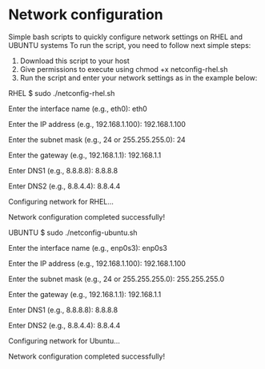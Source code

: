 # Network configuration
Simple bash scripts to quickly configure network settings on RHEL and UBUNTU systems
To run the script, you need to follow next simple steps:

1. Download this script to your host
2. Give permissions to execute using chmod +x netconfig-rhel.sh
3. Run the script and enter your network settings as in the example below:

RHEL
$ sudo ./netconfig-rhel.sh

Enter the interface name (e.g., eth0): eth0

Enter the IP address (e.g., 192.168.1.100): 192.168.1.100

Enter the subnet mask (e.g., 24 or 255.255.255.0): 24

Enter the gateway (e.g., 192.168.1.1): 192.168.1.1

Enter DNS1 (e.g., 8.8.8.8): 8.8.8.8

Enter DNS2 (e.g., 8.8.4.4): 8.8.4.4

Configuring network for RHEL...

Network configuration completed successfully!

UBUNTU
$ sudo ./netconfig-ubuntu.sh

Enter the interface name (e.g., enp0s3): enp0s3

Enter the IP address (e.g., 192.168.1.100): 192.168.1.100

Enter the subnet mask (e.g., 24 or 255.255.255.0): 255.255.255.0

Enter the gateway (e.g., 192.168.1.1): 192.168.1.1

Enter DNS1 (e.g., 8.8.8.8): 8.8.8.8

Enter DNS2 (e.g., 8.8.4.4): 8.8.4.4

Configuring network for Ubuntu...

Network configuration completed successfully!
